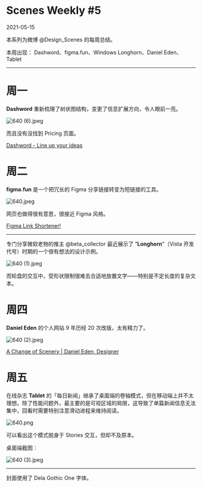 # Scenes Weekly #5

2021-05-15

本系列为微博 @Design_Scenes 的每周总结。

本周出现： Dashword、figma.fun、Windows Longhorn、Daniel Eden、Tablet

---

# 周一

**Dashword** 重新梳理了树状图结构，变更了信息扩展方向，令人眼前一亮。

![640 (6).jpeg](Scenes%20Weekly%20%235.assets/640%20(6).jpeg)

而且没有没找到 Pricing 页面。

[Dashword - Line up your ideas](https://www.dashword.app/)

# 周二

**figma.fun** 是一个把冗长的 Figma 分享链接转变为短链接的工具。

![640.jpeg](Scenes%20Weekly%20%235.assets/640.jpeg)

网页也做得很有意思，很接近 Figma 风格。

[Figma Link Shortener!](https://figma.fun/)

---

专门分享微软老物的推主 @beta_collector 最近展示了 ”**Longhorn**”（Vista 开发代号）时期的一个很有想法的设计示例。

![640 (1).jpeg](Scenes%20Weekly%20%235.assets/640%20(1).jpeg)

而轮盘的交互中，受形状限制很难去合适地放置文字——特别是不定长度的复杂文本。

# 周四

**Daniel Eden** 的个人网站 9 年历经 20 次改版，太有精力了。

![640 (2).jpeg](Scenes%20Weekly%20%235.assets/640%20(2).jpeg)

[A Change of Scenery | Daniel Eden, Designer](https://daneden.me/blog/2021/redesign)

# 周五

在线杂志 **Tablet** 的「每日新闻」继承了桌面端的卷轴模式，但在移动端上并不太理想。除了性能问题外，最主要的是可视区域的局限，这导致了单篇新闻信息无法集中，回看时需要特别注意滑动进程来维持阅读。

![640.png](Scenes%20Weekly%20%235.assets/640.png)

可以看出这个模式脱身于 Stories 交互，但却不及原本。

桌面端截图：

![640 (3).jpeg](Scenes%20Weekly%20%235.assets/640%20(3).jpeg)

---

封面使用了 Dela Gothic One 字体。